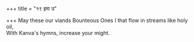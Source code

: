 +++
title = "१९ इमा उ"

+++
May these our viands Bounteous Ones I that flow in streams like holy oil,  
     With Kanva's hymns, increase your might.
